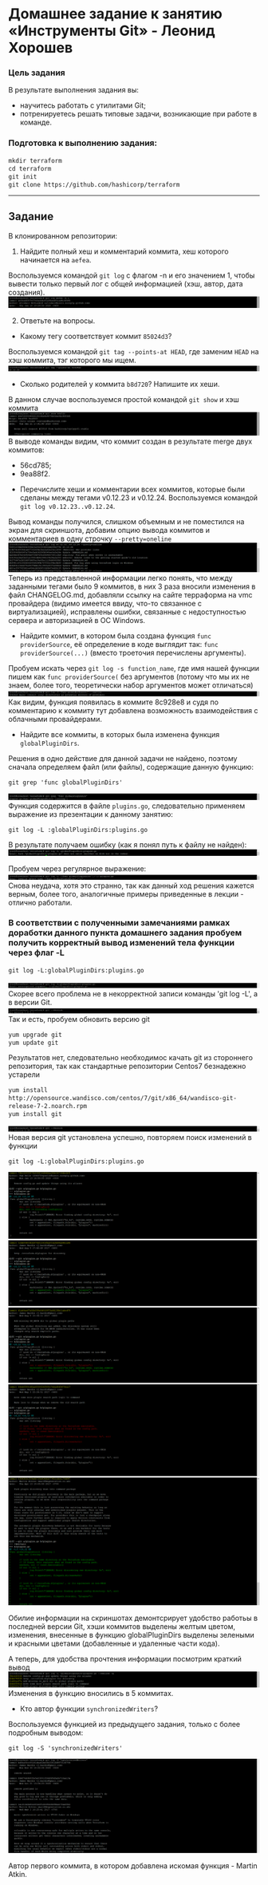 # Домашнее задание к занятию «Инструменты Git» - Леонид Хорошев

### Цель задания

В результате выполнения задания вы:

* научитесь работать с утилитами Git;
* потренируетесь решать типовые задачи, возникающие при работе в команде. 

### Подготовка к выполнению задания:

```
mkdir terraform
cd terraform
git init
git clone https://github.com/hashicorp/terraform
```


------

## Задание

В клонированном репозитории:

1. Найдите полный хеш и комментарий коммита, хеш которого начинается на `aefea`.

Воспользуемся командой `git log` с флагом -n и его значением 1, чтобы вывести только первый лог с общей информацией (хэш, автор, дата создания).
![Alt text](https://github.com/LeonidKhoroshev/sysadm-homeworks/blob/devsys10/02-git-04-tools/tool/git1.png)


2. Ответьте на вопросы.

* Какому тегу соответствует коммит `85024d3`?

Воспользуемся командой `git tag --points-at HEAD`, где заменим `HEAD` на хэш коммита, тэг которого мы ищем.
![Alt text](https://github.com/LeonidKhoroshev/sysadm-homeworks/blob/devsys10/02-git-04-tools/tool/git2.png)

* Сколько родителей у коммита `b8d720`? Напишите их хеши.

В данном случае воспользуемся простой командой `git show` и хэш коммита
![Alt text](https://github.com/LeonidKhoroshev/sysadm-homeworks/blob/devsys10/02-git-04-tools/tool/git3.png)
В выводе команды видим, что коммит создан в результате merge двух коммитов:
- 56cd785;
- 9ea88f2.

* Перечислите хеши и комментарии всех коммитов, которые были сделаны между тегами  v0.12.23 и v0.12.24.
Воспользуемся командой `git log v0.12.23..v0.12.24`.

Вывод команды получился, слишком объемным и не поместился на экран для скриншота, добавим опцию вывода коммитов и комментариев в одну строчку `--pretty=oneline`
![Alt text](https://github.com/LeonidKhoroshev/sysadm-homeworks/blob/devsys10/02-git-04-tools/tool/git4.png)
Теперь из представленной информации легко понять, что между заданными тегами было 9 коммитов, в них 3 раза вносили изменения в файл CHANGELOG.md, добавляли ссылку на сайте терраформа на vmc провайдера (видимо имеется ввиду, что-то связанное с виртуализацией), исправлены ошибки, связанные с недоступностью сервера и авторизацией в OC Windows.

* Найдите коммит, в котором была создана функция `func providerSource`, её определение в коде выглядит так: `func providerSource(...)` (вместо троеточия перечислены аргументы).

Пробуем искать через `git log -s function_name`, где имя нашей функции пишем как `func providerSource(` без аргументов (потому что мы их не знаем, более того, теоретически набор аргументов может отличаться)
![Alt text](https://github.com/LeonidKhoroshev/sysadm-homeworks/blob/devsys10/02-git-04-tools/tool/git5.png)
Как видим, функция появилась в коммите 8c928e8 и судя по комментарию к коммиту тут добавлена возможность взаимодействия с облачными провайдерами.

* Найдите все коммиты, в которых была изменена функция `globalPluginDirs`.

Решения в одно действие для данной задачи не найдено, поэтому сначала определяем файл (или файлы), содержащие данную функцию:
```
git grep 'func globalPluginDirs'
```
![Alt text](https://github.com/LeonidKhoroshev/sysadm-homeworks/blob/devsys10/02-git-04-tools/tool/git6.png)
Функция содержится в файле `plugins.go`, следовательно применяем выражение из презентации к данному занятию:
```
git log -L :globalPluginDirs:plugins.go
```
В результате получаем ошибку (как я понял путь к файлу не найден):
![Alt text](https://github.com/LeonidKhoroshev/sysadm-homeworks/blob/devsys10/02-git-04-tools/tool/git7.png)

Пробуем через регулярное выражение:
![Alt text](https://github.com/LeonidKhoroshev/sysadm-homeworks/blob/devsys10/02-git-04-tools/tool/git8.png)
Снова неудача, хотя это странно, так как данный ход решения кажется верным, более того, аналогичные примеры приведенные в лекции - отлично работали.

### В соответствии с полученными замечаниями рамках доработки данного пункта домашнего задания пробуем получить корректный вывод изменений тела функции через флаг -L
```
git log -L:globalPluginDirs:plugins.go
```
![Alt text](https://github.com/LeonidKhoroshev/sysadm-homeworks/blob/devsys10/02-git-04-tools/tool/git11.png)
Скорее всего проблема не в некорректной записи команды 'git log -L', а в версии Git.
![Alt text](https://github.com/LeonidKhoroshev/sysadm-homeworks/blob/devsys10/02-git-04-tools/tool/git12.png)
Так и есть, пробуем обновить версию git
```
yum upgrade git
yum update git
```
Результатов нет, следовательно необходимос качать git из стороннего репозитория, так как стандартные репозитории Centos7 безнадежно устарели
```
yum install http://opensource.wandisco.com/centos/7/git/x86_64/wandisco-git-release-7-2.noarch.rpm
yum install git
```
![Alt text](https://github.com/LeonidKhoroshev/sysadm-homeworks/blob/devsys10/02-git-04-tools/tool/git13.png)
Новая версия git установлена успешно, повторяем поиск изменений в функции
```
git log -L:globalPluginDirs:plugins.go
```
![Alt text](https://github.com/LeonidKhoroshev/sysadm-homeworks/blob/devsys10/02-git-04-tools/tool/git14.png)
![Alt text](https://github.com/LeonidKhoroshev/sysadm-homeworks/blob/devsys10/02-git-04-tools/tool/git15.png)
![Alt text](https://github.com/LeonidKhoroshev/sysadm-homeworks/blob/devsys10/02-git-04-tools/tool/git16.png)
![Alt text](https://github.com/LeonidKhoroshev/sysadm-homeworks/blob/devsys10/02-git-04-tools/tool/git17.png)
![Alt text](https://github.com/LeonidKhoroshev/sysadm-homeworks/blob/devsys10/02-git-04-tools/tool/git18.png)

Обилие информации на скриншотах демонтсрирует удобство работьы в последней версии Git, хэши коммитов выделены желтым цветом, изменения, внесенные в функцию globalPluginDirs выделены зелеными и красными цветами (добавленные и удаленные части кода).

А теперь, для удобства прочтения информации посмотрим краткий вывод
![Alt text](https://github.com/LeonidKhoroshev/sysadm-homeworks/blob/devsys10/02-git-04-tools/tool/git19.png)
Изменения в функцию вносились в 5 коммитах.

* Кто автор функции `synchronizedWriters`?

Воспользуемся функцией из предыдущего задания, только с более подробным выводом:
```
git log -S 'synchronizedWriters'
```
![Alt text](https://github.com/LeonidKhoroshev/sysadm-homeworks/blob/devsys10/02-git-04-tools/tool/git10.png)

Автор первого коммита, в котором добавлена искомая функция - Martin Atkin.



